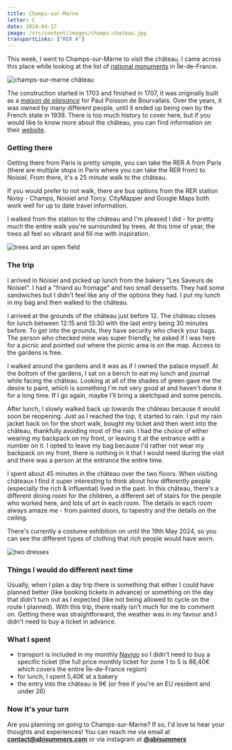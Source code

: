 ```yaml
---
title: Champs-sur-Marne
letter: C
date: 2024-04-17
image: /src/content/images/champs-chateau.jpg
transportLinks: ["RER A"]
---
```


This week, I went to Champs-sur-Marne to visit the château. I came across this place while looking at the list of [national monuments](https://www.monuments-nationaux.fr) in Île-de-France.

![champs-sur-marne château](../images/champs-chateau.jpg)

The construction started in 1703 and finished in 1707, it was originally built as a [_maison de plaisance_](https://en.wikipedia.org/wiki/Lustschloss) for Paul Poisson de Bourvallais. Over the years, it was owned by many different people, until it ended up being own by the French state in 1939. There is too much history to cover here, but if you would like to know more about the château, you can find information on their [website](https://www.chateau-champs-sur-marne.fr/en/discover/history-of-the-chateau-de-champs-sur-marne).

### Getting there

Getting there from Paris is pretty simple, you can take the RER A from Paris (there are multiple stops in Paris where you can take the RER from) to Noisiel. From there, it's a 25 minute walk to the château.

If you would prefer to not walk, there are bus options from the RER station Noisy - Champs, Noisiel and Torcy. CityMapper and Google Maps both work well for up to date travel information.

I walked from the station to the château and I'm pleased I did - for pretty much the entire walk you're surrounded by trees. At this time of year, the trees all feel so vibrant and fill me with inspiration.

![trees and an open field](../images/champs-forest.jpg)

### The trip

I arrived in Noisiel and picked up lunch from the bakery "Les Saveurs de Noisiel". I had a "friand au fromage" and two small desserts. They had some sandwiches but I didn't feel like any of the options they had. I put my lunch in my bag and then walked to the château.

I arrived at the grounds of the château just before 12. The château closes for lunch between 12:15 and 13:30 with the last entry being 30 minutes before. To get into the grounds, they have security who check your bags. The person who checked mine was super friendly, he asked if I was here for a picnic and pointed out where the picnic area is on the map. Access to the gardens is free.

I walked around the gardens and it was as if I owned the palace myself. At the bottom of the gardens, I sat on a bench to eat my lunch and journal while facing the château. Looking at all of the shades of green gave me the desire to paint, which is something I'm not very good at and haven't done it for a long time. If I go again, maybe I'll bring a sketchpad and some pencils.

After lunch, I slowly walked back up towards the château because it would soon be reopening. Just as I reached the top, it started to rain. I put my rain jacket back on for the short walk, bought my ticket and then went into the château, thankfully avoiding most of the rain. I had the choice of either wearing my backpack on my front, or leaving it at the entrance with a number on it. I opted to leave my bag because I'd rather not wear my backpack on my front, there is nothing in it that I would need during the visit and there was a person at the entrance the entire time.

I spent about 45 minutes in the château over the two floors. When visiting châteaux I find it super interesting to think about how differently people (especially the rich & influential) lived in the past. In this château, there's a different dining room for the children, a different set of stairs for the people who worked here, and lots of art in each room. The details in each room always amaze me - from painted doors, to tapestry and the details on the ceiling.

There's currently a costume exhibition on until the 19th May 2024, so you can see the different types of clothing that rich people would have worn.

![two dresses](../images/champs-outfit.jpg)

### Things I would do different next time

Usually, when I plan a day trip there is something that either I could have planned better (like booking tickets in advance) or something on the day that didn't turn out as I expected (like not being allowed to cycle on the route I planned). With this trip, there really isn't much for me to comment on. Getting there was straightforward, the weather was in my favour and I didn't need to buy a ticket in advance.

### What I spent

- transport is included in my monthly [Navigo](https://abisummers.com/articles/navigo) so I didn't need to buy a specific ticket (the full price monthly ticket for zone 1 to 5 is 86,40€ which covers the entire Île-de-France region)
- for lunch, I spent 5,40€ at a bakery
- the entry into the château is 9€ (or free if you're an EU resident and under 26)

### Now it's your turn

Are you planning on going to Champs-sur-Marne? If so, I'd love to hear your thoughts and experiences! You can reach me via email at **[contact@abisummers.com](mailto:contact@abisummers.com)** or via instagram at **[@abisummers](https://www.instagram.com/abisummers/)**
